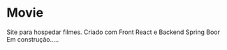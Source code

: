# Movie

Site para hospedar filmes.
Criado com Front React e Backend Spring Boor
Em construção.....
